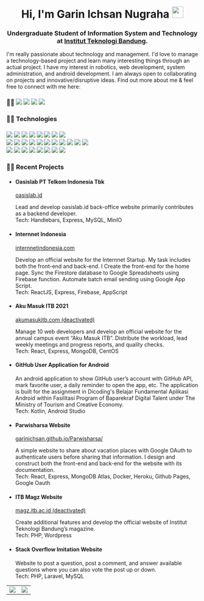<h1 align="center">Hi, I'm Garin Ichsan Nugraha <img src="https://raw.githubusercontent.com/aemmadi/aemmadi/master/wave.gif" width="30px"></h1>
<h3 align="center">Undergraduate Student of Information System and Technology at <a href="https://www.itb.ac.id">Institut Teknologi Bandung<a>.</h3>

I'm really passionate about technology and management. I'd love to manage a technology-based project and learn many interesting things through an actual project. I have my interest in robotics, web development, system administration, and android development. I am always open to collaborating on projects and innovative/disruptive ideas. Find out more about me & feel free to connect with me here:

<h3> 🙋‍♂️ 
<a href="https://www.linkedin.com/in/garinichsan" target="_blank" rel="noopener noreferrer"><img src="https://img.shields.io/badge/-garinichsan-blue?style=flat-square&logo=Linkedin&logoColor=white/"></a>
<a href="https://medium.com/@garinichsan" target="_blank" rel="noopener noreferrer"><img src="https://img.shields.io/badge/-garinichsan-black?style=flat-square&logo=Medium&logoColor=white/"></a>
<a href="https://gitlab.informatika.org/garinichsan" target="_blank" rel="noopener noreferrer"><img src="https://img.shields.io/badge/-garinichsan-orange?style=flat-square&logo=Gitlab&logoColor=white/"></a>
<a href="mailto: garinichsan@gmail.com" target="_blank" rel="noopener noreferrer"><img src="https://img.shields.io/badge/-garinichsan@gmail.com-f6f6f6?style=flat-square&logo=Gmail&logoColor=white/"></a>
<h3>

<h3> 👨‍💻 Technologies <h3>
<p>
<img src="https://img.shields.io/badge/-C++-333333?style=flat-square&logo=c">
<img src="https://img.shields.io/badge/-Python-333333?style=flat-square&logo=Python">
<img src="https://img.shields.io/badge/-Java-333333?style=flat-square&logo=java">
<img src="https://img.shields.io/badge/-JavaScript-333333?style=flat-square&logo=javascript"> 
<img src="https://img.shields.io/badge/-React-333333?style=flat-square&logo=react">
<img src="https://img.shields.io/badge/-PHP-333333?style=flat-square&logo=php">
<img src="https://img.shields.io/badge/-TypeScript-333333?style=flat-square&logo=typescript">
<img src="https://img.shields.io/badge/-Kotlin-333333?style=flat-square&logo=kotlin">
<br>
<img src="https://img.shields.io/badge/-HTML5-333333?style=flat-square&logo=html5">
<img src="https://img.shields.io/badge/-CSS3-333333?style=flat-square&logo=css3">
<img src="https://img.shields.io/badge/-Bootstrap-333333?style=flat-square&logo=bootstrap">
<img src="https://img.shields.io/badge/-Nodejs-333333?style=flat-square&logo=Node.js"> 
<img src="https://img.shields.io/badge/-Laravel-333333?style=flat-square&logo=laravel"> 
<img src="https://img.shields.io/badge/-MongoDB-333333?style=flat-square&logo=mongodb">
<img src="https://img.shields.io/badge/-PostgreSQL-333333?style=flat-square&logo=postgresql">
<img src="https://img.shields.io/badge/-MySQL-333333?style=flat-square&logo=mysql">
<img src="https://img.shields.io/badge/-Heroku-333333?style=flat-square&logo=heroku">
<img src="https://img.shields.io/badge/-Docker-333333?style=flat-square&logo=docker">
<img src="https://img.shields.io/badge/-MicrosoftAzure-333333?style=flat-square&logo=microsoft-azure">
<br>
<img src="https://img.shields.io/badge/-Git-333333?style=flat-square&logo=git">
<img src="https://img.shields.io/badge/-GitHub-333333?style=flat-square&logo=github">
<img src="https://img.shields.io/badge/-GitLab-333333?style=flat-square&logo=gitlab">

<img src="https://img.shields.io/badge/-Figma-333333?style=flat-square&logo=figma">
<img src="https://img.shields.io/badge/-AndroidStudio-333333?style=flat-square&logo=android-studio">
<img src="https://img.shields.io/badge/-Arduino-333333?style=flat-square&logo=arduino">
<img src="https://img.shields.io/badge/-ROS-333333?style=flat-square&logo=ros">
<img src="https://img.shields.io/badge/-Ansible-333333?style=flat-square&logo=ansible">

<h3>👨‍🔧 Recent Projects</h3>
<ul>
  <li><h4> Oasislab PT Telkom Indonesia Tbk</h4>
    <a href="http://oasislab.id/" target="_blank" rel="noopener noreferrer">oasislab.id</a>
    <p>	Lead and develop oasislab.id back-office website primarily contributes as a backend developer.<br>
      Tech: Handlebars, Express, MySQL, MinIO</p>
  </li>
  <li><h4> Internnet Indonesia</h4>
    <a href="http://internnetindonesia.com/" target="_blank" rel="noopener noreferrer">internnetindonesia.com</a>
    <p>Develop an official website for the Internnet Startup. My task includes both the front-end and back-end. I Create the front-end for the home page. Sync the Firestore database to Google Spreadsheets using Firebase function. Automate batch email sending using Google App Script.<br>
      Tech: ReactJS, Express, Firebase, AppScript</p>
  </li>
  <li><h4> Aku Masuk ITB 2021</h4>
    <a href="https://ecstatic-almeida-e6d923.netlify.app/" target="_blank" rel="noopener noreferrer">akumasukitb.com (deactivated)</a>
    <p> Manage 10 web developers and develop an official website for the annual campus event “Aku Masuk ITB”. Distribute the workload, lead weekly meetings and progress reports, and quality checks.<br>
      Tech: React, Express, MongoDB, CentOS</p>
  </li>
  <li><h4>GitHub User Application for Android</h4>
    <p>An android application to show GitHub user’s account with GitHub API, mark favorite user, a daily reminder to open the app, etc. The application is built for the assignment in Dicoding's Belajar Fundamental Aplikasi Android within Fasilitasi Program of Baparekraf Digital Talent under The Ministry of Tourism and Creative Economy.<br>
      Tech: Kotlin, Android Studio</p>
  </li>
  <li><h4>Parwisharsa Website</h4>
    <a href="https://garinichsan.github.io/Parwisharsa/" target="_blank" rel="noopener noreferrer">garinichsan.github.io/Parwisharsa/</a>
    <p>A simple website to share about vacation places with Google OAuth to authenticate users before sharing that information. I design and construct both the front-end and back-end for the website with its documentation.<br>
      Tech:  React, Express, MongoDB Atlas, Docker, Heroku, Github Pages, Google Oauth</p>
  </li>
  <li><h4>ITB Magz Website</h4>
    <a href="https://magz.itb.ac.id/" target="_blank" rel="noopener noreferrer">magz.itb.ac.id (deactivated)</a>
    <p>Create additional features and develop the official website of Institut Teknologi Bandung’s magazine.<br>
      Tech: PHP, Wordpress</p>
  </li>
  <li><h4>Stack Overflow Imitation Website</h4>
    <p>Website to post a question, post a comment, and answer available questions where you can also vote the post up or down.<br>
      Tech: PHP, Laravel, MySQL</p>
  </li>
</ul>
  
<table>
    <tr>
        <td valign="center">
            <img src="https://github-readme-stats.vercel.app/api?username=garinichsan&count_private=true&show_icons=true&include_all_commits=true&theme=radical"/>
        </td>
        <td valign="center">
            <img src='https://github-readme-stats.vercel.app/api/top-langs/?username=garinichsan&hide=html,css,tex,less,dockerfile,makefile,qmake,lex,cmake,shell,nuplot&layout=compact&theme=radical'>
        </td>
    </tr>
</table>
